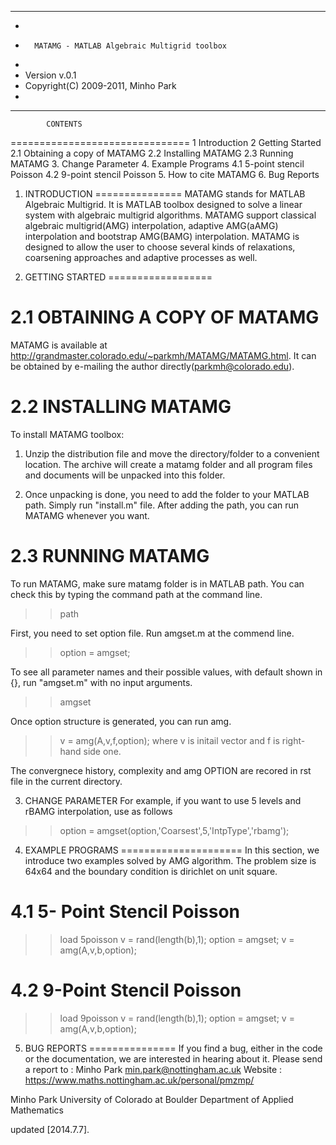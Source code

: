 
*****************************************************
*
*		MATAMG - MATLAB Algebraic Multigrid toolbox
*
*	Version v.0.1
*	Copyright(C) 2009-2011, Minho Park
*	
*****************************************************

			CONTENTS
===============================
1 Introduction
2 Getting Started
   2.1 Obtaining a copy of MATAMG
   2.2 Installing MATAMG
   2.3 Running MATAMG
3. Change Parameter
4. Example Programs
   4.1 5-point stencil Poisson
   4.2 9-point stencil Poisson
5. How to cite MATAMG
6. Bug Reports

1. INTRODUCTION
===============
MATAMG stands for MATLAB Algebraic Multigrid. It is MATLAB toolbox
designed to solve a linear system with algebraic multigrid algorithms. 
MATAMG support classical algebraic multigrid(AMG) interpolation, 
adaptive AMG(aAMG) interpolation and  bootstrap AMG(BAMG) 
interpolation. MATAMG is designed to allow the user to choose several 
kinds of relaxations, coarsening approaches and adaptive processes as well. 

2. GETTING STARTED
==================

2.1 OBTAINING A COPY OF MATAMG
==============================
MATAMG is available at http://grandmaster.colorado.edu/~parkmh/MATAMG/MATAMG.html. 
It can be obtained by e-mailing the author directly(parkmh@colorado.edu).

2.2 INSTALLING MATAMG
=====================
To install MATAMG  toolbox:

1. Unzip the distribution file and move the directory/folder
  to a convenient location. The archive will create a matamg 
  folder and all program files and documents will be unpacked
  into this folder. 

2. Once unpacking is done, you need to add the folder to 
  your MATLAB path. Simply run "install.m" file. After adding the path,
  you can run MATAMG whenever you want. 

2.3 RUNNING MATAMG
==================
To run MATAMG, make sure matamg folder is in MATLAB path. You can 
check this by typing the command path at the command line. 
>>path

First, you need to set option file. Run amgset.m at the commend line.
>>option = amgset;

To see all parameter names and their possible values, with default shown in {}, run
"amgset.m" with no input arguments.
>>amgset

Once option structure is generated, you can run amg.
>>v = amg(A,v,f,option);
where v is initail vector and f is right-hand side one. 

The convergnece history, complexity and amg OPTION are recored in rst file in the current
directory. 

3. CHANGE PARAMETER
For example, if you want to use 5 levels and rBAMG interpolation, use as follows
>> option = amgset(option,'Coarsest',5,'IntpType','rbamg');

4. EXAMPLE PROGRAMS
=====================
In this section, we introduce two examples solved by AMG algorithm.
The problem size is 64x64 and the boundary condition is dirichlet on unit square.

4.1 5- Point Stencil Poisson
=====================
>> load 5poisson
>> v = rand(length(b),1);
>> option = amgset;
>> v = amg(A,v,b,option);

4.2 9-Point Stencil Poisson
===================== 
>> load 9poisson
>> v = rand(length(b),1);
>> option = amgset;
>> v = amg(A,v,b,option);


5. BUG REPORTS
===============
If you find a bug, either in the code or the documentation,
we are interested in hearing about it. Please send a report to :
Minho Park <min.park@nottingham.ac.uk>
  Website : https://www.maths.nottingham.ac.uk/personal/pmzmp/

Minho Park
University of Colorado at Boulder
Department of Applied Mathematics

updated [2014.7.7]. 
